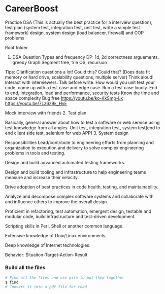 # CareerBoost
Practice DSA (This is actually the best practice for a interview question), test plan (system test, integration test, unit test, write a simple test framework) design, system design (load balancer, firewall) and OOP problems

Root folder

1. DSA
   Question Types and frequency
    DP: 1d, 2d correctness arguements. greedy
    Graph
    Segment tree, trie
    OS, recursion

 Tips:
 Clarification questions a lot! Could this? Could that? (Does data fit memory or hard drive, scalability questions, multiple server)
 Think aloud! Interact with interviewers.
 Talk before write.
 How would you unit test your code, come up with a test case and edge case. Run a test case loudly.
 End to end, integration, load and performance, security tests
 Know the time and space complexity
 Bug free
 https://youtu.be/ko-KkSmp-Lk
 https://youtu.be/7Lz6z9k_HvE

 Mock interview with friends
2. Test plan

Basically, general answer about how to test a software or web service using test knowledge from all angles.
Unit test, integration test, system test(end to end client side test, selenium for web APP) 
3. System design

Responsibilities
Lead/contribute to engineering efforts from planning and organization to execution and delivery to solve complex engineering problems in tools and testing.

Design and build advanced automated testing frameworks.

Design and build tooling and infrastructure to help engineering teams measure and increase their velocity.

Drive adoption of best practices in code health, testing, and maintainability.

Analyze and decompose complex software systems and collaborate with and influence others to improve the overall design.

Proficient in refactoring, test automation, emergent design, testable and modular code, build infrastructure and test-driven development.

Scripting skills in Perl, Shell or another common language.

Extensive knowledge of Unix/Linux environments.

Deep knowledge of Internet technologies.



Behavior: Situation-Target-Action-Result



### Build all the files

```bash
# Find all the files and use pile to put them together
$ find
# Convert it into a pdf file for read
```

